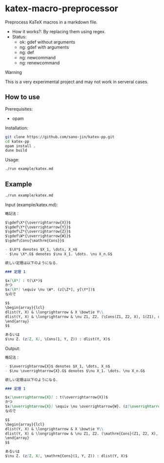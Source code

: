 # katex-macro-preprocessor

Preprocess KaTeX macros in a markdown file.

- How it works?:
  By replacing them using regex.
- Status:
  - ok: gdef without arguments
  - ng: gdef with arguments
  - ng: def
  - ng: newcommand
  - ng: renewcommand

> [!WARNING]
> This is a very experimental project and may not work in serveral cases.

## How to use

Prerequisites:

- opam

Installation:

```bash
git clone https://github.com/sano-jin/katex-pp.git
cd katex-pp
opam install .
dune build
```

Usage:

```bash
./run example/katex.md
```

## Example

```bash
./run example/katex.md
```

Input (example/katex.md):

```markdown
略記法：

$\gdef\X*{\overrightarrow{X}}$
$\gdef\Y*{\overrightarrow{Y}}$
$\gdef\Z*{\overrightarrow{Z}}$
$\gdef\W*{\overrightarrow{W}}$
$\gdef\Cons{\mathrm{Cons}}$

- $\X*$ denotes $X_1, \dots, X_n$
- $\nu \X*.G$ denotes $\nu X_1. \dots. \nu X_n.G$

欲しい定理は以下のようになる．

### 定理 1

$x[\X*] : t(\X*)$
かつ
$x[\X*] \equiv \nu \W*. (z[\Z*], y[\Y*])$
なので

$$
\begin{array}{lcl}
dlist(Y, X) & \longrightarrow & X \bowtie Y\\
dlist(Y, X) & \longrightarrow & \nu Z1, Z2. (\Cons(Z1, Z2, X), 1(Z1), dlist(Y, Z2))
\end{array}
$$

あるいは
$\nu Z. (z[Z, X], \Cons(1, Y, Z)) : dlist(Y, X)$
```

Output:

```markdown
略記法：

- $\overrightarrow{X}$ denotes $X_1, \dots, X_n$
- $\nu \overrightarrow{X}.G$ denotes $\nu X_1. \dots. \nu X_n.G$

欲しい定理は以下のようになる．

### 定理 1

$x[\overrightarrow{X}] : t(\overrightarrow{X})$
かつ
$x[\overrightarrow{X}] \equiv \nu \overrightarrow{W}. (z[\overrightarrow{Z}], y[\overrightarrow{Y}])$
なので

$$
\begin{array}{lcl}
dlist(Y, X) & \longrightarrow & X \bowtie Y\\
dlist(Y, X) & \longrightarrow & \nu Z1, Z2. (\mathrm{Cons}(Z1, Z2, X), 1(Z1), dlist(Y, Z2))
\end{array}
$$

あるいは
$\nu Z. (z[Z, X], \mathrm{Cons}(1, Y, Z)) : dlist(Y, X)$
```
